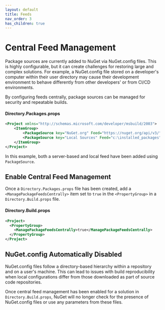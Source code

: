 ```yaml
---
layout: default
title: Feeds
nav_order: 3
has_children: true
---
```


# Central Feed Management

Package sources are currently added to NuGet via NuGet.config files. This is highly configurable, but it can create challenges for restoring large and complex solutions. For example, a NuGet.config file stored on a developer's computer within their user directory may cause their development environment to behave differently from other developers' or from CI/CD environments.

By configuring feeds centrally, package sources can be managed for security and repeatable builds.

#### Directory.Packages.props
```xml
<Project xmlns="http://schemas.microsoft.com/developer/msbuild/2003">
    <ItemGroup>
        <PackageSource key="NuGet.org" Feed="https://nuget.org/api/v3/" />
        <PackageSource key="Local Sources" Feed="c:\installed_packages" />
    </ItemGroup>
</Project>
```

In this example, both a server-based and local feed have been added using `PackageSource`.

## Enable Central Feed Management
Once a `Directory.Packages.props` file has been created, add a `<ManagePackageFeedsCentrally>` item set to `true` in the `<PropertyGroup>` in a `Directory.Build.props` file.

#### Directory.Build.props
```xml
<Project>
  <PropertyGroup>
    <ManagePackageFeedsCentrally>true</ManagePackageFeedsCentrally>
  </PropertyGroup>
</Project>
```

## NuGet.config Automatically Disabled

NuGet.config files follow a directory-based hierarchy within a repository and on a user's machine. This can lead to issues with build reproducibility when local configurations differ from those downloaded as part of source code repositories.

Once central feed management has been enabled for a solution in `Directory.Build.props`, NuGet will no longer check for the presence of NuGet.config files or use any parameters from these files.